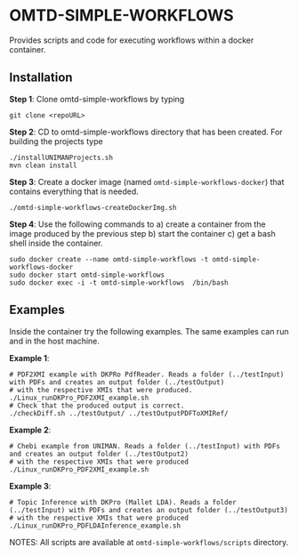 # OMTD-SIMPLE-WORKFLOWS #

Provides scripts and code for executing workflows within a docker container. 

## Installation ##


   
**Step 1**: Clone omtd-simple-workflows by typing
  
```
git clone <repoURL>
```


**Step 2**: CD to omtd-simple-workflows directory that has been created. For building the projects type

```
./installUNIMANProjects.sh
mvn clean install 
```

**Step 3**: Create a docker image (named `omtd-simple-workflows-docker`) that contains everything that is needed.

```
./omtd-simple-workflows-createDockerImg.sh 
```

**Step 4**: Use the following commands to  a) create a container from the image produced by the previous step b) start the container c) get a bash shell inside the container.

```
sudo docker create --name omtd-simple-workflows -t omtd-simple-workflows-docker
sudo docker start omtd-simple-workflows
sudo docker exec -i -t omtd-simple-workflows  /bin/bash
```

## Examples ##

Inside the container try the following examples. The same examples can run and in the host machine. 

**Example 1**:

```
# PDF2XMI example with DKPRo PdfReader. Reads a folder (../testInput) with PDFs and creates an output folder (../testOutput) 
# with the respective XMIs that were produced.
./Linux_runDKPro_PDF2XMI_example.sh
# Check that the produced output is correct.
./checkDiff.sh ../testOutput/ ../testOutputPDFToXMIRef/
```
**Example 2**:

```
# Chebi example from UNIMAN. Reads a folder (../testInput) with PDFs and creates an output folder (../testOutput2) 
# with the respective XMIs that were produced
./Linux_runDKPro_PDF2XMI_example.sh
```

**Example 3**:

```
# Topic Inference with DKPro (Mallet LDA). Reads a folder (../testInput) with PDFs and creates an output folder (../testOutput3) 
# with the respective XMIs that were produced
./Linux_runDKPro_PDFLDAInference_example.sh
```

NOTES: All scripts are available at `omtd-simple-workflows/scripts` directory.

 
